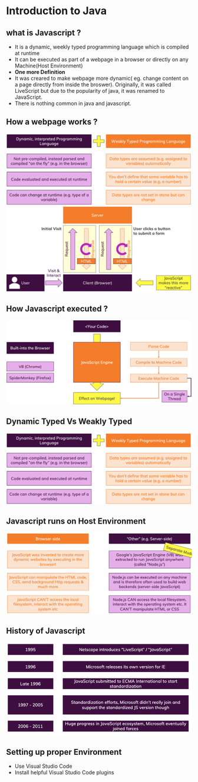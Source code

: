 # Introduction to Java
## what is Javascript ?
- It is a dynamic, weekly typed programming language which is compiled at runtime
- It can be executed as part of a webpage in a browser or directly on any Machine(Host Environment)
- **One more Definition**
- It was creared to make webpage more dynamic( eg. change content on a page directly from inside the broswer). Originally, it was called LiveScript but due to the popularity of java, it was renamed to JavaScript.
- There is nothing common in java and javascript.

## How a webpage works ?
![alt tag](https://github.com/spdobest/JavaScriptUdemy/blob/master/ReadMe/images/DynamicTypedVsWeaklyTyped.png)   
![alt tag](https://github.com/spdobest/JavaScriptUdemy/blob/master/ReadMe/images/HowJsWorks.png)  
## How Javascript executed ?
![alt tag](https://github.com/spdobest/JavaScriptUdemy/blob/master/ReadMe/images/HowJsExecuted.png)   
## Dynamic Typed Vs Weakly Typed
![alt tag](https://github.com/spdobest/JavaScriptUdemy/blob/master/ReadMe/images/DynamicTypedVsWeaklyTyped.png)
## Javascript runs on Host Environment
![alt tag](https://github.com/spdobest/JavaScriptUdemy/blob/master/ReadMe/images/JsRunsOnHostEng.png)
## History of Javascript
![alt tag](https://github.com/spdobest/JavaScriptUdemy/blob/master/ReadMe/images/JavascriptHistory.png)  
## Setting up proper Environment
- Use Visual Studio Code
- Install helpful Visual Studio Code plugins

